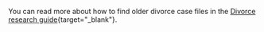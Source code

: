 You can read more about how to find older divorce case files in the [Divorce research guide](https://www.nationalarchives.gov.uk/help-with-your-research/research-guides/divorce/){target="\_blank"}.
